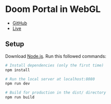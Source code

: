 # Doom Portal in WebGL

- [GitHub](https://github.com/brunosimon/doom-portal-in-webgl)
- [Live](https://doom-portal-in-webgl.vercel.app)

## Setup
Download [Node.js](https://nodejs.org/en/download/).
Run this followed commands:

``` bash
# Install dependencies (only the first time)
npm install

# Run the local server at localhost:8080
npm run dev

# Build for production in the dist/ directory
npm run build
```
